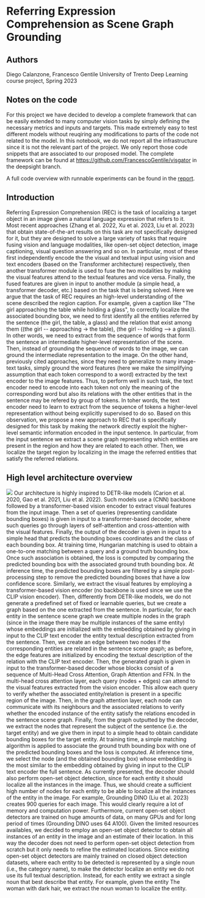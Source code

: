 # Referring Expression Comprehension as Scene Graph Grounding
## Authors
Diego Calanzone, Francesco Gentile
University of Trento
Deep Learning course project, Spring 2023

## Notes on the code
For this project we have decided to develop a complete framework that can be easily extended to many computer vision tasks by simply defining the necessary metrics and inputs and targets. This made extremely easy to test different models without reuqiring any modifications to parts of the code not related to the model.
In this notebook, we do not report all the infrastructure since it is not the relevant part of the project. We only report those code snippets that are associated to our proposed model. The complete framework can be found at https://github.com/FrancescoGentile/visgator in the deepsight branch.

A full code overview with runnable experiments can be found in the [report](https://github.com/halixness/visgator/blob/main/report.ipynb).

## Introduction
Referring Expression Comprehension (REC) is the task of localizing a target object in an image given a natural language expression that refers to it. Most recent approaches (Zhang et al. 2022, Xu et al. 2023, Liu et al. 2023) that obtain state-of-the-art results on this task are not specifically designed for it, but they are designed to solve a large variety of tasks that require fusing vision and language modalities, like open-set object detection, image captioning, visual question answering and so on. In particular, most of these first independently encode the the visual and textual input using vision and text encoders (based on the Transformer architecture) respectively, then another transformer module is used to fuse the two modalities by making the visual features attend to the textual features and vice versa. Finally, the fused features are given in input to another module (a simple head, a transformer decoder, etc.) based on the task that is being solved.
Here we argue that the task of REC requires an high-level understanding of the scene described the region caption. For example, given a caption like "The girl approaching the table while holding a glass", to correctly localize the associated bounding box, we need to first identify all the entities referred by the sentence (the girl, the table, a glass) and the relation that exist among them ((the girl -- approaching -> the table), (the girl -- holding --> a glass)). In other words, we need to extract from the sequence of words that form the sentence an intermediate higher-level representation of the scene. Then, instead of grounding the sequence of words to the image, we can ground the intermediate representation to the image. On the other hand, previously cited approaches, since they need to generalize to many image-text tasks, simply ground the word features (here we make the simplifying assumption that each token correspond to a word) extracted by the text encoder to the image features. Thus, to perform well in such task, the text encoder need to encode into each token not only the meaning of the corresponding word but also its relations with the other entities that in the sentence may be refered by group of tokens. In toher words, the text encoder need to learn to extract from the sequence of tokens a higher-level representation without being explicitly supervised to do so.
Based on this observation, we propose a new approach to REC that is specifically designed for this task by making the network directly exploit the higher-level semantic information encoded in the input sentence. In particular, from the input sentence we extract a scene graph representing which entities are present in the region and how they are related to each other. Then, we localize the target region by localizing in the image the referred entities that satisfy the referred relations.

## High level architecture overview
<img src="https://camo.githubusercontent.com/456e9576e3742224dd81b8919137fc51d9b770938a824cdde0ac6fd61ea38c1b/68747470733a2f2f6769746875622e636f6d2f4672616e636573636f47656e74696c652f7669736761746f722f626c6f622f6465657073696768742f646f63732f696d672f7367672e706e673f7261773d74727565" />
Our architecture is highly inspired to DETR-like models (Carion et al. 2020, Gao et al. 2021, Liu et al. 2022). Such models use a (CNN) backbone followed by a transformer-based vision encoder to extract visual features from the input image. Then a set of queries (representing candidate bounding boxes) is given in input to a transformer-based decoder, where such queries go through layers of self-attention and cross-attention with the visual features. Finally, the output of the decoder is given in input to a simple head that predicts the bounding boxes coordinates and the class of each bounding box. At training time, Hungarian matching is used to obtain a one-to-one matching between a query and a ground truth bounding box. Once such association is obtained, the loss is computed by comparing the predicted bounding box with the associated ground truth bounding box. At inference time, the predicted bounding boxes are filtered by a simple post-processing step to remove the predicted bounding boxes that have a low confidence score.
Similarly, we extract the visual features by employing a transformer-based vision encoder (no backbone is used since we use the CLIP vision encoder). Then, differently from DETR-like models, we do not generate a predefined set of fixed or learnable queries, but we create a graph based on the one extracted from the sentence. In particular, for each entity in the sentence scene graph we create multiple nodes in the graph (since in the image there may be multiple instances of the same entity) whose embeddings are initialized with the embedding obtained by giving in input to the CLIP text encoder the entity textual description extracted from the sentence. Then, we create an edge between two nodes if the corresponding entities are related in the sentence scene graph; as before, the edge features are initialized by encoding the textual description of the relation with the CLIP text encoder. Then, the generated graph is given in input to the transformer-based decoder whose blocks consist of a sequence of Multi-Head Cross Attention, Graph Attention and FFN.
In the multi-head cross attention layer, each query (nodes + edges) can attend to the visual features extracted from the vision encoder. This allow each query to verify whether the associated entity/relation is present in a specific region of the image. Then, in the graph attention layer, each node can communicate with its neighbours and the associated relations to verify whether the encoded instance of the entity satisfy the relations encoded in the sentence scene graph.
Finally, from the graph outputted by the decoder, we extract the nodes that represent the subject of the sentence (i.e. the target entity) and we give them in input to a simple head to obtain candidate bounding boxes for the target entity. At training time, a simple matching algorithm is applied to associate the ground truth bounding box with one of the predicted bounding boxes and the loss is computed. At inference time, we select the node (and the obtained bounding box) whose embedding is the most similar to the embedding obtained by giving in input to the CLIP text encoder the full sentence.
As currently presented, the decoder should also perform open-set object detection, since for each entity it should localize all the instances in the image. Thus, we should create a sufficient high number of nodes for each entity to be able to localize all the instances of the entity in the image. For example, Grounding DINO (Liu et al. 2023) creates 900 queries for each image. This would clearly require a lot of memory and computation power. Furthermore, current open-set object detectors are trained on huge amounts of data, on many GPUs and for long period of times (Grounding DINO uses 64 A100). Given the limited resources availables, we decided to employ an open-set object detector to obtain all instances of an entity in the image and an estimate of their location. In this way the decoder does not need to perform open-set object detection from scratch but it only needs to refine the estimated locations. Since existing open-set object detectors are mainly trained on closed object detection datasets, where each entity to be detected is represented by a single noun (i.e., the category name), to make the detector localize an entity we do not use its full textual description. Instead, for each entity we extract a single noun that best describe that entity. For example, given the entity The woman with dark hair, we extract the noun woman to localize the entity.